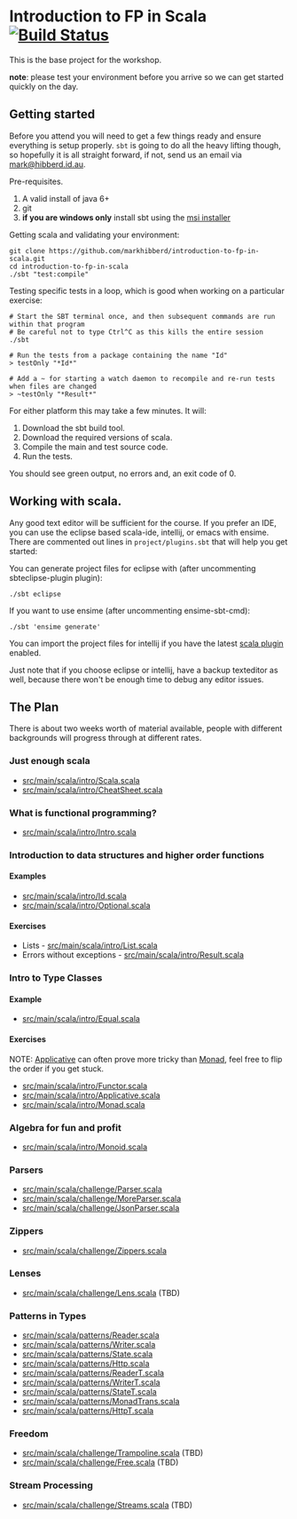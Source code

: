 # Introduction to FP in Scala [![Build Status](https://travis-ci.org/ambiata/introduction-to-fp-in-scala.svg)](https://travis-ci.org/ambiata/introduction-to-fp-in-scala)
This is the base project for the workshop.

__note__: please test your environment before you arrive so we can get started quickly on the day.


## Getting started

Before you attend you will need to get a few things
ready and ensure everything is setup properly. `sbt`
is going to do all the heavy lifting though, so
hopefully it is all straight forward, if not, send
us an email via <mark@hibberd.id.au>.


Pre-requisites.

 1. A valid install of java 6+
 2. git
 3. **if you are windows only** install sbt using the [msi installer](http://scalasbt.artifactoryonline.com/scalasbt/sbt-native-packages/org/scala-sbt/sbt/0.13.0/sbt.msi)


Getting scala and validating your environment:

    git clone https://github.com/markhibberd/introduction-to-fp-in-scala.git
    cd introduction-to-fp-in-scala
    ./sbt "test:compile"

Testing specific tests in a loop, which is good when working on a particular exercise:

    # Start the SBT terminal once, and then subsequent commands are run within that program
    # Be careful not to type Ctrl^C as this kills the entire session
    ./sbt

    # Run the tests from a package containing the name "Id"
    > testOnly "*Id*"

    # Add a ~ for starting a watch daemon to recompile and re-run tests when files are changed
    > ~testOnly "*Result*"


For either platform this may take a few minutes. It will:

 1. Download the sbt build tool.
 2. Download the required versions of scala.
 3. Compile the main and test source code.
 4. Run the tests.

You should see green output, no errors and, an exit code of 0.

## Working with scala.

Any good text editor will be sufficient for the course. If you
prefer an IDE, you can use the eclipse based scala-ide,
intellij, or emacs with ensime. There are commented out lines
in `project/plugins.sbt` that will help you get started:

You can generate project files for eclipse with (after uncommenting sbteclipse-plugin plugin):

    ./sbt eclipse

If you want to use ensime (after uncommenting ensime-sbt-cmd):

    ./sbt 'ensime generate'

You can import the project files for intellij if you have the latest
[scala plugin](https://plugins.jetbrains.com/plugin/1347-scala) enabled.

Just note that if you choose eclipse or intellij, have a
backup texteditor as well, because there won't be enough
time to debug any editor issues.


## The Plan

There is about two weeks worth of material available, people with
different backgrounds will progress through at different rates.


### Just enough scala

 - [src/main/scala/intro/Scala.scala](src/main/scala/intro/Scala.scala)
 - [src/main/scala/intro/CheatSheet.scala](src/main/scala/intro/CheatSheet.scala)


### What is functional programming?

 - [src/main/scala/intro/Intro.scala](src/main/scala/intro/Intro.scala)


### Introduction to data structures and higher order functions

#### Examples

 - [src/main/scala/intro/Id.scala](src/main/scala/intro/Id.scala)
 - [src/main/scala/intro/Optional.scala](src/main/scala/intro/Optional.scala)

#### Exercises

 - Lists - [src/main/scala/intro/List.scala](src/main/scala/intro/List.scala)
 - Errors without exceptions - [src/main/scala/intro/Result.scala](src/main/scala/intro/Result.scala)


### Intro to Type Classes

#### Example

 - [src/main/scala/intro/Equal.scala](src/main/scala/intro/Equal.scala)

#### Exercises

NOTE: [Applicative](Applicative) can often prove more tricky than [Monad](Monad), feel free to flip the order if you get stuck.

 - [src/main/scala/intro/Functor.scala](src/main/scala/intro/Functor.scala)
 - [src/main/scala/intro/Applicative.scala](src/main/scala/intro/Applicative.scala)
 - [src/main/scala/intro/Monad.scala](src/main/scala/intro/Monad.scala)

### Algebra for fun and profit

 - [src/main/scala/intro/Monoid.scala](src/main/scala/intro/Monoid.scala)

### Parsers

 - [src/main/scala/challenge/Parser.scala](src/main/scala/challenge/Parser.scala)
 - [src/main/scala/challenge/MoreParser.scala](src/main/scala/challenge/MoreParser.scala)
 - [src/main/scala/challenge/JsonParser.scala](src/main/scala/challenge/JsonParser.scala)

### Zippers

 - [src/main/scala/challenge/Zippers.scala](src/main/scala/challenge/Zippers.scala)

### Lenses

 - [src/main/scala/challenge/Lens.scala](src/main/scala/challenge/Lens.scala) (TBD)

### Patterns in Types

 - [src/main/scala/patterns/Reader.scala](src/main/scala/patterns/Reader.scala)
 - [src/main/scala/patterns/Writer.scala](src/main/scala/patterns/Writer.scala)
 - [src/main/scala/patterns/State.scala](src/main/scala/patterns/State.scala)
 - [src/main/scala/patterns/Http.scala](src/main/scala/patterns/Http.scala)
 - [src/main/scala/patterns/ReaderT.scala](src/main/scala/patterns/ReaderT.scala)
 - [src/main/scala/patterns/WriterT.scala](src/main/scala/patterns/WriterT.scala)
 - [src/main/scala/patterns/StateT.scala](src/main/scala/patterns/StateT.scala)
 - [src/main/scala/patterns/MonadTrans.scala](src/main/scala/patterns/MonadTrans.scala)
 - [src/main/scala/patterns/HttpT.scala](src/main/scala/patterns/HttpT.scala)

### Freedom

 - [src/main/scala/challenge/Trampoline.scala](src/main/scala/challenge/Trampoline.scala) (TBD)
 - [src/main/scala/challenge/Free.scala](src/main/scala/challenge/Free.scala) (TBD)

### Stream Processing

 - [src/main/scala/challenge/Streams.scala](src/main/scala/challenge/Streams.scala) (TBD)
